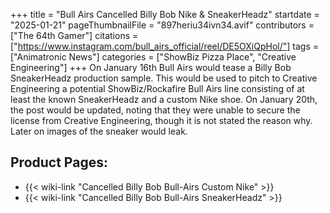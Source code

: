 +++
title = "Bull Airs Cancelled Billy Bob Nike & SneakerHeadz"
startdate = "2025-01-21"
pageThumbnailFile = "897heriu34ivn34.avif"
contributors = ["The 64th Gamer"]
citations = ["https://www.instagram.com/bull_airs_official/reel/DE5OXiQpHol/"]
tags = ["Animatronic News"]
categories = ["ShowBiz Pizza Place", "Creative Engineering"]
+++
On January 16th Bull Airs would tease a Billy Bob SneakerHeadz production sample. This would be used to pitch to Creative Engineering a potential ShowBiz/Rockafire Bull Airs line consisting of at least the known SneakerHeadz and a custom Nike shoe.
On January 20th, the post would be updated, noting that they were unable to secure the license from Creative Engineering, though it is not stated the reason why. Later on images of the sneaker would leak.

## Product Pages:

- {{< wiki-link "Cancelled Billy Bob Bull-Airs Custom Nike" >}}
- {{< wiki-link "Cancelled Billy Bob Bull-Airs SneakerHeadz" >}}
